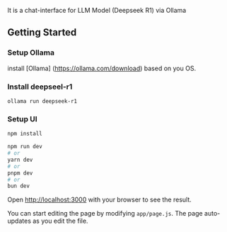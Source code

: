 It is a chat-interface for LLM Model (Deepseek R1) via Ollama

## Getting Started
### Setup Ollama
install [Ollama] (https://ollama.com/download) based on you OS.

### Install deepseel-r1 
```
ollama run deepseek-r1
```

### Setup UI

```bash
npm install

npm run dev
# or
yarn dev
# or
pnpm dev
# or
bun dev
```

Open [http://localhost:3000](http://localhost:3000) with your browser to see the result.

You can start editing the page by modifying `app/page.js`. The page auto-updates as you edit the file.

